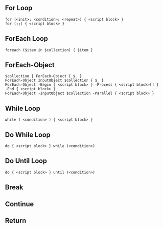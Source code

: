 ## For Loop
    for (<init>; <condition>; <repeat>) { <script block> }
    for (;;) { <script block> }
## ForEach Loop
    foreach ($item in $collection) { $item }
## ForEach-Object
    $collection | ForEach-Object { $_ }
    ForEach-Object InputObject $collection { $_ }
    ForEach-Object -Begin { <script block> } -Process { <script block>[] } -End { <script block> }
    ForEach-Object -InputObject $collection -Parallel { <script block> }
## While Loop
    while ( <condition> ) { <script block> }
## Do While Loop
    do { <script block> } while (<condition>)
## Do Until Loop
    do { <script block> } until (<condition>)
## Break
## Continue
## Return